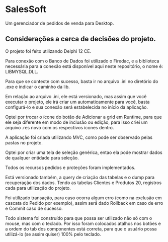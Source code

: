 # SalesSoft
Um gerenciador de pedidos de venda para Desktop.

## Considerações a cerca de decisões do projeto.

O projeto foi feito utilizando Delphi 12 CE.

Para conexão com o Banco de Dados foi utilizado o Firedac, e a biblioteca necessária para a conexão está disponível aqui neste repositório, o nome é: LIBMYSQL.DLL.

Para que se contecte com sucesso, basta ir no arquivo .ini no diretório do .exe e indicar o caminho da lib.

Em relação ao arquivo .ini, ele está versionado, mas assim que você executar o projeto, ele irá criar um automaticamente para você, basta configurá-lo e sua conexão será estabelecida no início da aplicação.

Optei por trocar o ícone do botão de Adicionar a grid em Runtime, para que ele seja diferente em modo de inclusão ou edição, para isso criei um arquivo .res novo com os respectivos ícones dentro.

A aplicação foi criada utilizando MVC, como pode ser observado pelas pastas no projeto.

Optei por criar uma tela de seleção genérica, entao ela pode mostrar dados de qualquer entidade para seleção.

Todos os recursos pedidos e proteções foram implementados.

Está versionado também, a query de criação das tabelas e o dump para recuperação dos dados. Tendo as tabelas Clientes e Produtos 20, registros cada para utilização do projeto.

Foi utilizado transação, para caso ocorra algum erro (como na exclusão em cascata do Pedido por exemplo), assim será dado Rollback em caso de erro e Commit caso de sucesso.

Todo sistema foi construído para que possa ser utilizado não só com o mouse, mas com o teclado. Por isso foram colocados atalhos nos botões e a ordem do tab dos componentes está correta, para que o usuário possa utilizá-lo (se assim quiser) 100% pelo teclado.